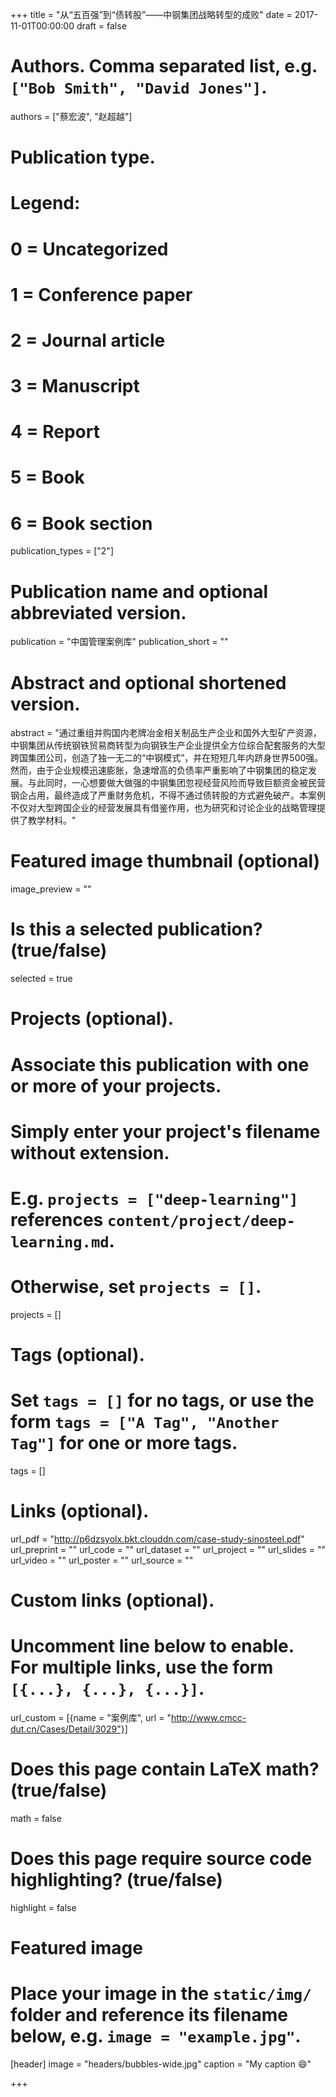 +++
title = "从“五百强”到“债转股”——中钢集团战略转型的成败"
date = 2017-11-01T00:00:00
draft = false

# Authors. Comma separated list, e.g. `["Bob Smith", "David Jones"]`.
authors = ["蔡宏波", "赵超越"]

# Publication type.
# Legend:
# 0 = Uncategorized
# 1 = Conference paper
# 2 = Journal article
# 3 = Manuscript
# 4 = Report
# 5 = Book
# 6 = Book section
publication_types = ["2"]

# Publication name and optional abbreviated version.
publication = "中国管理案例库"
publication_short = ""

# Abstract and optional shortened version.
abstract = "通过重组并购国内老牌冶金相关制品生产企业和国外大型矿产资源，中钢集团从传统钢铁贸易商转型为向钢铁生产企业提供全方位综合配套服务的大型跨国集团公司，创造了独一无二的“中钢模式”，并在短短几年内跻身世界500强。然而，由于企业规模迅速膨胀，急速增高的负债率严重影响了中钢集团的稳定发展。与此同时，一心想要做大做强的中钢集团忽视经营风险而导致巨额资金被民营钢企占用，最终造成了严重财务危机，不得不通过债转股的方式避免破产。本案例不仅对大型跨国企业的经营发展具有借鉴作用，也为研究和讨论企业的战略管理提供了教学材料。"

# Featured image thumbnail (optional)
image_preview = ""

# Is this a selected publication? (true/false)
selected = true

# Projects (optional).
#   Associate this publication with one or more of your projects.
#   Simply enter your project's filename without extension.
#   E.g. `projects = ["deep-learning"]` references `content/project/deep-learning.md`.
#   Otherwise, set `projects = []`.
projects = []

# Tags (optional).
#   Set `tags = []` for no tags, or use the form `tags = ["A Tag", "Another Tag"]` for one or more tags.
tags = []

# Links (optional).
url_pdf = "http://p6dzsyolx.bkt.clouddn.com/case-study-sinosteel.pdf"
url_preprint = ""
url_code = ""
url_dataset = ""
url_project = ""
url_slides = ""
url_video = ""
url_poster = ""
url_source = ""

# Custom links (optional).
#   Uncomment line below to enable. For multiple links, use the form `[{...}, {...}, {...}]`.
url_custom = [{name = "案例库", url = "http://www.cmcc-dut.cn/Cases/Detail/3029"}]

# Does this page contain LaTeX math? (true/false)
math = false

# Does this page require source code highlighting? (true/false)
highlight = false

# Featured image
# Place your image in the `static/img/` folder and reference its filename below, e.g. `image = "example.jpg"`.
[header]
image = "headers/bubbles-wide.jpg"
caption = "My caption :smile:"

+++

